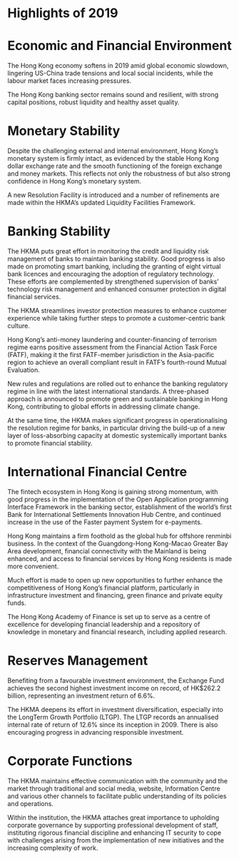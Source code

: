 # Highlights of 2019

# Economic and Financial Environment

The Hong Kong economy softens in 2019 amid global economic slowdown, lingering US-China trade tensions and local social incidents, while the labour market faces increasing pressures.

The Hong Kong banking sector remains sound and resilient, with strong capital positions, robust liquidity and healthy asset quality.

# Monetary Stability

Despite the challenging external and internal environment, Hong Kong’s monetary system is firmly intact, as evidenced by the stable Hong Kong dollar exchange rate and the smooth functioning of the foreign exchange and money markets. This reflects not only the robustness of but also strong confidence in Hong Kong’s monetary system. 

A new Resolution Facility is introduced and a number of refinements are made within the HKMA’s updated Liquidity Facilities Framework.

# Banking Stability

The HKMA puts great effort in monitoring the credit and liquidity risk management of banks to maintain banking stability. Good progress is also made on promoting smart banking, including the granting of eight virtual bank licences and encouraging the adoption of regulatory technology. These efforts are complemented by strengthened supervision of banks’ technology risk management and enhanced consumer protection in digital financial services.

The HKMA streamlines investor protection measures to enhance customer experience while taking further steps to promote a customer-centric bank culture.

Hong Kong’s anti-money laundering and counter-financing of terrorism regime earns positive assessment from the Financial Action Task Force (FATF), making it the first FATF-member jurisdiction in the Asia-pacific region to achieve an overall compliant result in FATF’s fourth-round Mutual Evaluation.

New rules and regulations are rolled out to enhance the banking regulatory regime in line with the latest international standards. A three-phased approach is announced to promote green and sustainable banking in Hong Kong, contributing to global efforts in addressing climate change.

At the same time, the HKMA makes significant progress in operationalising the resolution regime for banks, in particular driving the build-up of a new layer of loss-absorbing capacity at domestic systemically important banks to promote financial stability.

# International Financial Centre

The fintech ecosystem in Hong Kong is gaining strong momentum, with good progress in the implementation of the Open Application programming Interface Framework in the banking sector, establishment of the world’s first Bank for International Settlements Innovation Hub Centre, and continued increase in the use of the Faster payment System for e-payments.

Hong Kong maintains a firm foothold as the global hub for offshore renminbi business. In the context of the Guangdong-Hong Kong-Macao Greater Bay Area development, financial connectivity with the Mainland is being enhanced, and access to financial services by Hong Kong residents is made more convenient.

Much effort is made to open up new opportunities to further enhance the competitiveness of Hong Kong’s financial platform, particularly in infrastructure investment and financing, green finance and private equity funds.

The Hong Kong Academy of Finance is set up to serve as a centre of excellence for developing financial leadership and a repository of knowledge in monetary and financial research, including applied research.

# Reserves Management

Benefiting from a favourable investment environment, the Exchange Fund achieves the second highest investment income on record, of HK$262.2 billion, representing an investment return of 6.6%.

The HKMA deepens its effort in investment diversification, especially into the LongTerm Growth Portfolio (LTGP). The LTGP records an annualised internal rate of return of 12.6% since its inception in 2009. There is also encouraging progress in advancing responsible investment.

# Corporate Functions

The HKMA maintains effective communication with the community and the market through traditional and social media, website, Information Centre and various other channels to facilitate public understanding of its policies and operations.

Within the institution, the HKMA attaches great importance to upholding corporate governance by supporting professional development of staff, instituting rigorous financial discipline and enhancing IT security to cope with challenges arising from the implementation of new initiatives and the increasing complexity of work.
